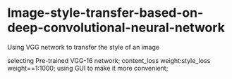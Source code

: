 # Image-style-transfer-based-on-deep-convolutional-neural-network
Using VGG network to transfer the style of an image

selecting Pre-trained VGG-16 network;
content_loss weight:style_loss weight==1:1000;
using GUI to make it more convenient;
